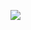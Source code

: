 <animated-image data-catalyst="" style="float: left; width: 21%;"><a target="_blank" rel="noopener noreferrer nofollow" href="https://user-images.githubusercontent.com/65187002/144930161-2f783401-8d27-4fdf-a2f7-cc0ba32f1f1f.gif" data-target="animated-image.originalLink"><img align="left" src="https://user-images.githubusercontent.com/65187002/144930161-2f783401-8d27-4fdf-a2f7-cc0ba32f1f1f.gif" style="max-width: 100%; display: inline-block;" data-target="animated-image.originalImage"></a>
      <span class="AnimatedImagePlayer" data-target="animated-image.player" hidden="">
        <a data-target="animated-image.replacedLink" class="AnimatedImagePlayer-images" href="https://user-images.githubusercontent.com/65187002/144930161-2f783401-8d27-4fdf-a2f7-cc0ba32f1f1f.gif" target="_blank">
        <span data-target="animated-image.imageContainer">
            <img data-target="animated-image.replacedImage" alt="144930161-2f783401-8d27-4fdf-a2f7-cc0ba32f1f1f.gif" class="AnimatedImagePlayer-animatedImage" src="https://user-images.githubusercontent.com/65187002/144930161-2f783401-8d27-4fdf-a2f7-cc0ba32f1f1f.gif" style="display: block; opacity: 1;">
          <canvas class="AnimatedImagePlayer-stillImage" aria-hidden="true" width="178" height="178"></canvas></span></a>
        <button data-target="animated-image.imageButton" class="AnimatedImagePlayer-images" tabindex="-1" aria-label="Play 144930161-2f783401-8d27-4fdf-a2f7-cc0ba32f1f1f.gif" hidden=""></button>
        <span class="AnimatedImagePlayer-controls" data-target="animated-image.controls" hidden="">
          <button data-target="animated-image.playButton" class="AnimatedImagePlayer-button" aria-label="Play 144930161-2f783401-8d27-4fdf-a2f7-cc0ba32f1f1f.gif">
            <svg aria-hidden="true" focusable="false" class="octicon icon-play" width="16" height="16" viewBox="0 0 16 16" fill="none" xmlns="http://www.w3.org/2000/svg">
              <path d="M4 13.5427V2.45734C4 1.82607 4.69692 1.4435 5.2295 1.78241L13.9394 7.32507C14.4334 7.63943 14.4334 8.36057 13.9394 8.67493L5.2295 14.2176C4.69692 14.5565 4 14.1739 4 13.5427Z">
            </path></svg>
            <svg aria-hidden="true" focusable="false" class="octicon icon-pause" width="16" height="16" viewBox="0 0 16 16" xmlns="http://www.w3.org/2000/svg">
              <rect x="4" y="2" width="3" height="12" rx="1"></rect>
              <rect x="9" y="2" width="3" height="12" rx="1"></rect>
            </svg>
          </button>
          <a data-target="animated-image.openButton" aria-label="Open 144930161-2f783401-8d27-4fdf-a2f7-cc0ba32f1f1f.gif in new window" class="AnimatedImagePlayer-button" href="https://user-images.githubusercontent.com/65187002/144930161-2f783401-8d27-4fdf-a2f7-cc0ba32f1f1f.gif" target="_blank">
            <svg aria-hidden="true" class="octicon" xmlns="http://www.w3.org/2000/svg" viewBox="0 0 16 16" width="16" height="16">
              <path fill-rule="evenodd" d="M10.604 1h4.146a.25.25 0 01.25.25v4.146a.25.25 0 01-.427.177L13.03 4.03 9.28 7.78a.75.75 0 01-1.06-1.06l3.75-3.75-1.543-1.543A.25.25 0 0110.604 1zM3.75 2A1.75 1.75 0 002 3.75v8.5c0 .966.784 1.75 1.75 1.75h8.5A1.75 1.75 0 0014 12.25v-3.5a.75.75 0 00-1.5 0v3.5a.25.25 0 01-.25.25h-8.5a.25.25 0 01-.25-.25v-8.5a.25.25 0 01.25-.25h3.5a.75.75 0 000-1.5h-3.5z"></path>
            </svg>
          </a>
        </span>
      </span></animated-image>
